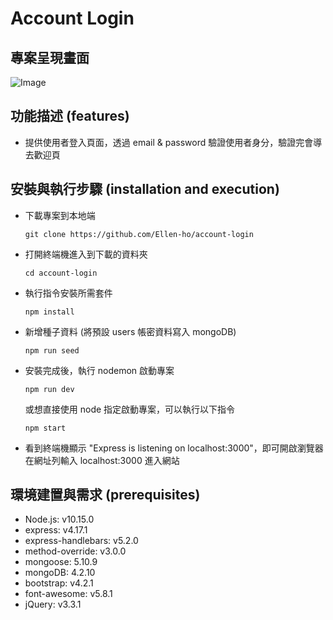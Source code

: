 # Account Login

## 專案呈現畫面

![Image](https://i.imgur.com/BN8K7Zw.png)

## 功能描述 (features)

- 提供使用者登入頁面，透過 email & password 驗證使用者身分，驗證完會導去歡迎頁

## 安裝與執行步驟 (installation and execution)

- 下載專案到本地端

  ```
  git clone https://github.com/Ellen-ho/account-login
  ```

- 打開終端機進入到下載的資料夾

  ```
  cd account-login
  ```

- 執行指令安裝所需套件

  ```
  npm install
  ```

- 新增種子資料 (將預設 users 帳密資料寫入 mongoDB)

  ```
  npm run seed
  ```

- 安裝完成後，執行 nodemon 啟動專案

  ```
  npm run dev
  ```

  或想直接使用 node 指定啟動專案，可以執行以下指令

  ```
  npm start
  ```

- 看到終端機顯示 "Express is listening on localhost:3000"，即可開啟瀏覽器在網址列輸入 localhost:3000 進入網站

## 環境建置與需求 (prerequisites)

- Node.js: v10.15.0
- express: v4.17.1
- express-handlebars: v5.2.0
- method-override: v3.0.0
- mongoose: 5.10.9
- mongoDB: 4.2.10
- bootstrap: v4.2.1
- font-awesome: v5.8.1
- jQuery: v3.3.1
